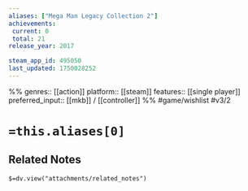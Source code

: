 ```yaml
---
aliases: ["Mega Man Legacy Collection 2"]
achievements:
 current: 0
 total: 21
release_year: 2017

steam_app_id: 495050
last_updated: 1750028252
---
```

%%
genres:: [[action]]
platform:: [[steam]]
features:: [[single player]]
preferred_input:: [[mkb]] / [[controller]]
%%
#game/wishlist
#v3/2

# `=this.aliases[0]`
## Related Notes
`$=dv.view("attachments/related_notes")`